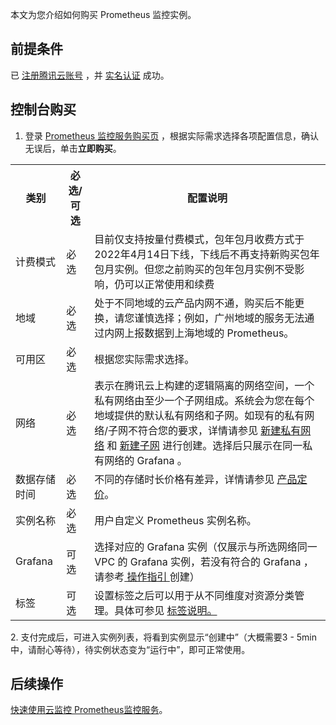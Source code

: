 本文为您介绍如何购买 Prometheus 监控实例。


## 前提条件

已 [注册腾讯云账号](https://cloud.tencent.com/document/product/378/17985) ，并 [实名认证](https://cloud.tencent.com/document/product/378/3629) 成功。

## 控制台购买

1. 登录 [ Prometheus 监控服务购买页](https://buy.cloud.tencent.com/prometheus) ，根据实际需求选择各项配置信息，确认无误后，单击**立即购买**。

<table>
<tr>
<th>类别</th>
<th>必选/可选</th>
<th>配置说明</th>
</tr>
<tr>
<td>计费模式</td>
<td>必选</td>
<td>目前仅支持按量付费模式，包年包月收费方式于2022年4月14日下线，下线后不再支持新购买包年包月实例。但您之前购买的包年包月实例不受影响，仍可以正常使用和续费</td>
</tr>
<tr>
<td>地域</td>
<td>必选</td>
<td>处于不同地域的云产品内网不通，购买后不能更换，请您谨慎选择；例如，广州地域的服务无法通过内网上报数据到上海地域的 Prometheus。 </td>
</tr>
<tr>
<td>可用区</td>
<td>必选</td>
<td>根据您实际需求选择。 </td>
</tr>
<tr>
<td>网络</td>
<td>必选</td>
<td>表示在腾讯云上构建的逻辑隔离的网络空间，一个私有网络由至少一个子网组成。系统会为您在每个地域提供的默认私有网络和子网。如现有的私有网络/子网不符合您的要求，详情请参见 <a href = "https://cloud.tencent.com/document/product/215/36515">新建私有网络</a> 和 <a href = "https://cloud.tencent.com/document/product/215/36517">新建子网</a> 进行创建。选择后只展示在同一私有网络的 Grafana 。</td>
</tr>
<tr>
<td>数据存储时间</td>
<td>必选</td>
<td>不同的存储时长价格有差异，详情请参见 <a href = "https://cloud.tencent.com/document/product/1416/65379">产品定价</a>。</td>
</tr>
<tr>
<td>实例名称</td>
<td>必选</td>
<td>用户自定义 Prometheus 实例名称。</td>
</tr>
<tr>
<td>Grafana</td>
<td>可选</td>
<td>选择对应的 Grafana 实例（仅展示与所选网络同一 VPC 的 Grafana 实例，若没有符合的 Grafana ，请参考<a href="https://cloud.tencent.com/document/product/1437/62194"> 操作指引 </a>创建） </td>
</tr>
<tr>
<td>标签</td>
<td>可选</td>
<td>设置标签之后可以用于从不同维度对资源分类管理。具体可参见 <a href="https://cloud.tencent.com/document/product/1416/55785">标签说明。</td>
</tr>
</table>
2. 支付完成后，可进入实例列表，将看到实例显示“创建中”（大概需要3 - 5min中，请耐心等待），待实例状态变为“运行中”，即可正常使用。

## 后续操作

 [快速使用云监控 Prometheus监控服务](https://cloud.tencent.com/document/product/1416/55778)。
